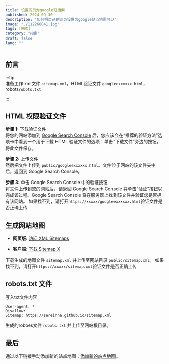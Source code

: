 ```yaml
---
title: 设置网页为google可搜索
published: 2024-09-30
description: "如何把自己的网页设置为google站点地图可见"
image: "./112268841.jpg"
tags: [网页]
category: "指南"
draft: false
lang: ""
---
```


## 前言  

:::tip  
准备工作 xml文件 `sitemap.xml`，HTML验证文件 `googleexxxxxx.html`，robots`robots.txt`  

:::  

## HTML 权限验证文件  

**步骤 1:** 下载验证文件  
将您的网站添加到 [Google Search Console](https://search.google.com/search-console) 后，您应该会在“推荐的验证方法”选项卡中看到一个用于下载 HTML 验证文件的选项：单击“下载文件”旁边的按钮，将此文件保存。

**步骤 2:** 上传文件  
然后把文件上传到 `public/googleexxxxxx.html`。文件位于网站的该文件夹中后，返回到 Google Search Console。  

**步骤 3:** 单击 Google Search Console 中的验证按钮  
将文件上传到您的网站后，请返回 Google Search Console 并单击“验证”按钮以完成该过程。Google Search Console 将在服务器上找到该文件并验证您是否拥有该网站。
如果找不到，请打开`https://xxxxx/googleexxxxxx.html`验证文件是否正确上传 


## 生成网站地图  

- **网页版:** [访问 XML Sitemaps](http://www.xml-sitemaps.com/)  
  
- **客户端:** [下载 Sitemap X](http://cn.sitemapx.com/)  

下载生成的地图文件 `sitemap.xml` 并上传至网站目录 `public/sitemap.xml`。
如果找不到，请打开`https://xxxxx/sitemap.xml`验证文件是否正确上传 


## robots.txt 文件  
写入txt文件内容
``` 
User-agent: *  
Disallow:  
Sitemap: https://sereinna.github.io/sitemap.xml
```
生成的roboes文件 `robots.txt` 并上传至网站根目录。


## 最后
通过以下链接手动添加新的站点地图：[添加新的站点地图](https://search.google.com/search-console/sitemaps)。  